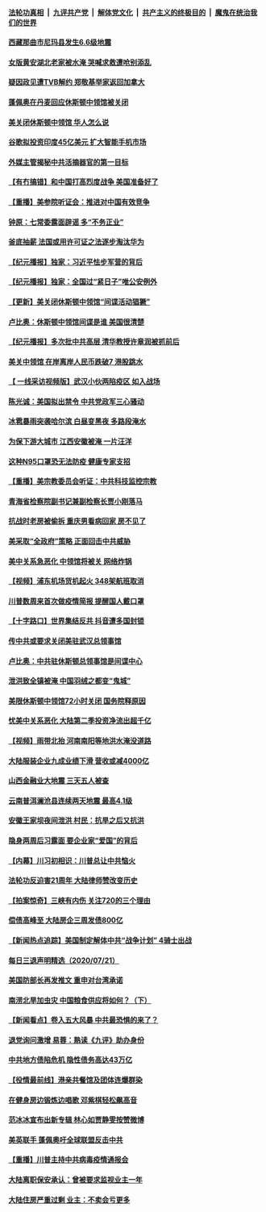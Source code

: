 

####  [法轮功真相](../../../../basic/blob/master/README.md?t=07230702) &nbsp;|&nbsp; [九评共产党](../../../../9ping.md/blob/master/README.md?t=07230702) &nbsp;|&nbsp; [解体党文化](../../../../jtdwh.md/blob/master/README.md?t=07230702)  &nbsp;|&nbsp; [共产主义的终极目的](../../../../gczydzjmd.md/blob/master/README.md?t=07230702) &nbsp;|&nbsp; [魔鬼在统治我们的世界](../../../../mgztzwmdsj.md/blob/master/README.md?t=07230702) 

#### [西藏那曲市尼玛县发生6.6级地震](../pages/nsc413/n12276391.md?t=07230702) 

#### [女版黄安湖北老家被水淹 哭喊求救遭呛别添乱](../pages/nsc413/n12276003.md?t=07230702) 

#### [疑因政见遭TVB解约 郑敬基举家返回加拿大](../pages/nsc413/n12276173.md?t=07230702) 

#### [蓬佩奥在丹麦回应休斯顿中领馆被关闭](../pages/nsc413/n12276171.md?t=07230702) 

#### [美关闭休斯顿中领馆 华人怎么说](../pages/nsc413/n12275815.md?t=07230702) 

#### [谷歌拟投资印度45亿美元 扩大智能手机市场](../pages/nsc413/n12276133.md?t=07230702) 

#### [外媒主管揭秘中共活摘器官的第一目标](../pages/nsc413/n12276095.md?t=07230702) 

#### [【有冇搞错】和中国打高烈度战争 美国准备好了](../pages/nsc413/n12276114.md?t=07230702) 

#### [【重播】美参院听证会：推进对中国有效竞争](../pages/nsc413/n12274307.md?t=07230702) 

#### [钟原：七常委露面辟谣 多“不务正业”](../pages/nsc413/n12276017.md?t=07230702) 

#### [釜底抽薪 法国或用许可证之法逐步淘汰华为](../pages/nsc413/n12275899.md?t=07230702) 

#### [【纪元播报】独家：习近平怯步军营的背后](../pages/nsc413/n12274874.md?t=07230702) 

#### [【纪元播报】独家：全国过“紧日子”唯公安例外](../pages/nsc413/n12274965.md?t=07230702) 

#### [【更新】美关闭休斯顿中领馆“间谍活动猖獗”](../pages/nsc413/n12274883.md?t=07230702) 

#### [卢比奥：休斯顿中领馆间谍是谁 美国很清楚](../pages/nsc413/n12275650.md?t=07230702) 

#### [【纪元播报】多次批中共高层 清华教授许章润被抓前后](../pages/nsc413/n12275608.md?t=07230702) 

#### [美关中领馆 在岸离岸人民币跌破7 港股跳水](../pages/nsc413/n12275743.md?t=07230702) 

#### [【 一线采访视频版】武汉小伙两陷疫区 如入战场](../pages/nsc413/n12275656.md?t=07230702) 

#### [陈光诚：美国拟出禁令 中共党政军三心骚动](../pages/nsc413/n12275624.md?t=07230702) 

#### [冰雹暴雨突袭哈尔滨 白昼变黑夜 多路段淹水](../pages/nsc413/n12275199.md?t=07230702) 

#### [为保下游大城市 江西安徽被淹 一片汪洋](../pages/nsc413/n12275600.md?t=07230702) 

#### [这种N95口罩恐无法防疫 健康专家支招](../pages/nsc413/n12275652.md?t=07230702) 

#### [【重播】美宗教委员会听证：中共科技监控宗教](../pages/nsc413/n12274304.md?t=07230702) 

#### [青海省检察院副书记兼副检察长贾小刚落马](../pages/nsc413/n12275271.md?t=07230702) 

#### [抗战时老房被偷拆 重庆男看病回家 房不见了](../pages/nsc413/n12275535.md?t=07230702) 

#### [美采取“全政府”策略 正面回击中共威胁](../pages/nsc413/n12275093.md?t=07230702) 

#### [美中关系急恶化 中领馆将被关 网络炸锅](../pages/nsc413/n12275580.md?t=07230702) 

#### [【视频】浦东机场货机起火 348架航班取消](../pages/nsc413/n12274983.md?t=07230702) 

#### [川普数周来首次做疫情简报 提醒国人戴口罩](../pages/nsc413/n12275452.md?t=07230702) 

#### [【十字路口】世界集结反共 抖音遭多国封锁](../pages/nsc413/n12273876.md?t=07230702) 

#### [传中共或要求关闭美驻武汉总领事馆](../pages/nsc413/n12275356.md?t=07230702) 

#### [卢比奥：中共驻休斯顿总领事馆是间谍中心](../pages/nsc413/n12275441.md?t=07230702) 

#### [泄洪致全镇被淹 中国羽绒之都变“鬼城”](../pages/nsc413/n12275156.md?t=07230702) 

#### [美限休斯顿中领馆72小时关闭 国务院释原因](../pages/nsc413/n12275277.md?t=07230702) 


#### [忧美中关系恶化 大陆第二季投资净流出超千亿](../pages/nsc413/n12274964.md?t=07230702) 

#### [【视频】雨带北抬 河南南阳等地洪水淹没道路](../pages/nsc413/n12274601.md?t=07230702) 

#### [大陆服装企业九成业绩下滑 营收或减4000亿](../pages/nsc413/n12274295.md?t=07230702) 

#### [山西金融业大地震 三天五人被查](../pages/nsc413/n12274646.md?t=07230702) 

#### [云南普洱澜沧县连续两天地震 最高4.1级](../pages/nsc413/n12274503.md?t=07230702) 

#### [安徽王家坝夜间泄洪 村民：抗旱之后又抗洪](../pages/nsc413/n12273707.md?t=07230702) 

#### [隐身两周后习露面 要企业家“爱国”的背后](../pages/nsc413/n12274329.md?t=07230702) 

#### [【内幕】川习初相识：川普总让中共恼火](../pages/nsc413/n12273841.md?t=07230702) 

#### [法轮功反迫害21周年 大陆律师赞改变历史](../pages/nsc413/n12273792.md?t=07230702) 

#### [【拍案惊奇】三峡有内伤 关注720的三个理由](../pages/nsc413/n12273964.md?t=07230702) 

#### [偿债高峰至 大陆房企三周发债800亿](../pages/nsc413/n12273787.md?t=07230702) 

#### [【新闻热点追踪】美国制定解体中共“战争计划” 4骑士出战](../pages/nsc413/n12274079.md?t=07230702) 

#### [每日三退声明精选（2020/07/21）](../pages/nsc413/n12274110.md?t=07230702) 

#### [美国防部长再发推文 重申对台湾承诺](../pages/nsc413/n12274075.md?t=07230702) 

#### [南涝北旱加虫灾 中国粮食供应将如何？（下）](../pages/nsc413/n12273763.md?t=07230702) 

#### [【新闻看点】卷入五大风暴 中共最恐惧的来了？](../pages/nsc413/n12273685.md?t=07230702) 

#### [退党询问激增 易蓉：熟读《九评》助办身份](../pages/nsc413/n12273801.md?t=07230702) 

#### [中共地方债陷危机 隐性债务高达43万亿](../pages/nsc413/n12272867.md?t=07230702) 

#### [【役情最前线】港亲共餐馆及团体连爆群染](../pages/nsc413/n12273678.md?t=07230702) 

#### [在健身房边锻炼边唱歌 邓紫棋轻松飙高音](../pages/nsc413/n12273603.md?t=07230702) 

#### [范冰冰宣布出新专辑 林心如贾静雯按赞微博](../pages/nsc413/n12273390.md?t=07230702) 

#### [美英联手 蓬佩奥吁全球联盟反击中共](../pages/nsc413/n12273439.md?t=07230702) 

#### [【重播】川普主持中共病毒疫情通报会](../pages/nsc413/n12273182.md?t=07230702) 

#### [大陆离职保安承认：曾被要求监视业主一年](../pages/nsc413/n12273457.md?t=07230702) 

#### [大陆住房严重过剩 业主：不卖会亏更多](../pages/nsc413/n12273548.md?t=07230702) 

